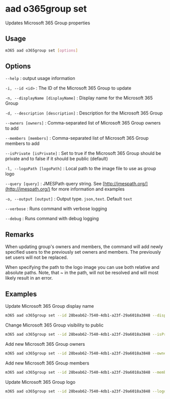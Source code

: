 # aad o365group set

Updates Microsoft 365 Group properties

## Usage

```sh
m365 aad o365group set [options]
```

## Options

`--help`
: output usage information

`-i, --id <id>`
: The ID of the Microsoft 365 Group to update

`-n, --displayName [displayName]`
: Display name for the Microsoft 365 Group

`-d, --description [description]`
: Description for the Microsoft 365 Group

`--owners [owners]`
: Comma-separated list of Microsoft 365 Group owners to add

`--members [members]`
: Comma-separated list of Microsoft 365 Group members to add

`--isPrivate [isPrivate]`
: Set to true if the Microsoft 365 Group should be private and to false if it should be public (default)

`-l, --logoPath [logoPath]`
: Local path to the image file to use as group logo

`--query [query]`
: JMESPath query string. See [http://jmespath.org/](http://jmespath.org/) for more information and examples

`-o, --output [output]`
: Output type. `json,text`. Default `text`

`--verbose`
: Runs command with verbose logging

`--debug`
: Runs command with debug logging

## Remarks

When updating group's owners and members, the command will add newly specified users to the previously set owners and members. The previously set users will not be replaced.

When specifying the path to the logo image you can use both relative and absolute paths. Note, that ~ in the path, will not be resolved and will most likely result in an error.

## Examples

Update Microsoft 365 Group display name

```sh
m365 aad o365group set --id 28beab62-7540-4db1-a23f-29a6018a3848 --displayName Finance
```

Change Microsoft 365 Group visibility to public

```sh
m365 aad o365group set --id 28beab62-7540-4db1-a23f-29a6018a3848 --isPrivate false
```

Add new Microsoft 365 Group owners

```sh
m365 aad o365group set --id 28beab62-7540-4db1-a23f-29a6018a3848 --owners "DebraB@contoso.onmicrosoft.com,DiegoS@contoso.onmicrosoft.com"
```

Add new Microsoft 365 Group members

```sh
m365 aad o365group set --id 28beab62-7540-4db1-a23f-29a6018a3848 --members "DebraB@contoso.onmicrosoft.com,DiegoS@contoso.onmicrosoft.com"
```

Update Microsoft 365 Group logo

```sh
m365 aad o365group set --id 28beab62-7540-4db1-a23f-29a6018a3848 --logoPath images/logo.png
```
